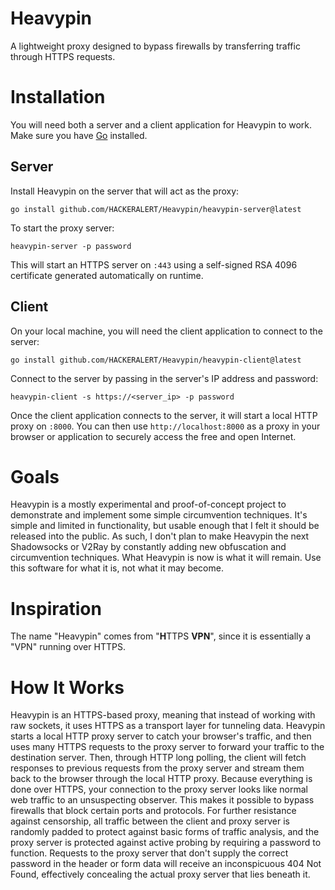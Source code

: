 # Heavypin
A lightweight proxy designed to bypass firewalls by transferring traffic through HTTPS requests.

# Installation
You will need both a server and a client application for Heavypin to work. Make sure you have <a href="https://go.dev/dl/">Go</a> installed.

## Server
Install Heavypin on the server that will act as the proxy:
```
go install github.com/HACKERALERT/Heavypin/heavypin-server@latest
```
To start the proxy server:
```
heavypin-server -p password
```
This will start an HTTPS server on `:443` using a self-signed RSA 4096 certificate generated automatically on runtime.

## Client
On your local machine, you will need the client application to connect to the server:
```
go install github.com/HACKERALERT/Heavypin/heavypin-client@latest
```
Connect to the server by passing in the server's IP address and password:
```
heavypin-client -s https://<server_ip> -p password
```
Once the client application connects to the server, it will start a local HTTP proxy on `:8000`. You can then use `http://localhost:8000` as a proxy in your browser or application to securely access the free and open Internet.

# Goals
Heavypin is a mostly experimental and proof-of-concept project to demonstrate and implement some simple circumvention techniques. It's simple and limited in functionality, but usable enough that I felt it should be released into the public. As such, I don't plan to make Heavypin the next Shadowsocks or V2Ray by constantly adding new obfuscation and circumvention techniques. What Heavypin is now is what it will remain. Use this software for what it is, not what it may become.

# Inspiration
The name "Heavypin" comes from "<strong>H</strong>TTPS <strong>VPN</strong>", since it is essentially a "VPN" running over HTTPS.

# How It Works
Heavypin is an HTTPS-based proxy, meaning that instead of working with raw sockets, it uses HTTPS as a transport layer for tunneling data. Heavypin starts a local HTTP proxy server to catch your browser's traffic, and then uses many HTTPS requests to the proxy server to forward your traffic to the destination server. Then, through HTTP long polling, the client will fetch responses to previous requests from the proxy server and stream them back to the browser through the local HTTP proxy. Because everything is done over HTTPS, your connection to the proxy server looks like normal web traffic to an unsuspecting observer. This makes it possible to bypass firewalls that block certain ports and protocols. For further resistance against censorship, all traffic between the client and proxy server is randomly padded to protect against basic forms of traffic analysis, and the proxy server is protected against active probing by requiring a password to function. Requests to the proxy server that don't supply the correct password in the header or form data will receive an inconspicuous 404 Not Found, effectively concealing the actual proxy server that lies beneath it.

